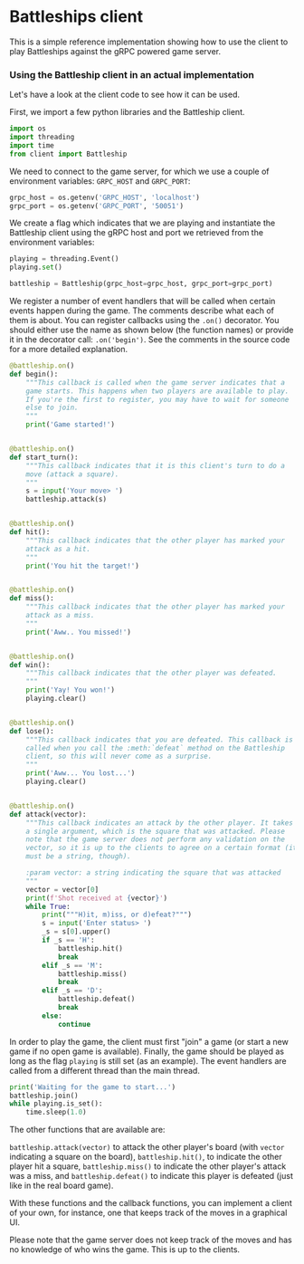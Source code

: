 # Battleships client

This is a simple reference implementation showing how to use the client to play Battleships against the gRPC
powered game server. 

### Using the Battleship client in an actual implementation

Let's have a look at the client code to see how it can be used.

First, we import a few python libraries and the Battleship client.

```python
import os
import threading
import time
from client import Battleship
```

We need to connect to the game server, for which we use a couple of environment variables: `GRPC_HOST` and `GRPC_PORT`:

```python
grpc_host = os.getenv('GRPC_HOST', 'localhost')
grpc_port = os.getenv('GRPC_PORT', '50051')
```

We create a flag which indicates that we are playing and instantiate the Battleship client using the gRPC host and port
we retrieved from the environment variables:

```python
playing = threading.Event()
playing.set()

battleship = Battleship(grpc_host=grpc_host, grpc_port=grpc_port)
```

We register a number of event handlers that will be called when certain events happen during the game. The comments
describe what each of them is about. You can register callbacks using the `.on()` decorator. You should either use the
name as shown below (the function names) or provide it in the decorator call: `.on('begin')`. See the comments in the
source code for a more detailed explanation.

```python
@battleship.on()
def begin():
    """This callback is called when the game server indicates that a
    game starts. This happens when two players are available to play.
    If you're the first to register, you may have to wait for someone
    else to join.
    """
    print('Game started!')


@battleship.on()
def start_turn():
    """This callback indicates that it is this client's turn to do a
    move (attack a square). 
    """
    s = input('Your move> ')
    battleship.attack(s)


@battleship.on()
def hit():
    """This callback indicates that the other player has marked your
    attack as a hit.
    """
    print('You hit the target!')


@battleship.on()
def miss():
    """This callback indicates that the other player has marked your
    attack as a miss.
    """
    print('Aww.. You missed!')


@battleship.on()
def win():
    """This callback indicates that the other player was defeated.
    """
    print('Yay! You won!')
    playing.clear()


@battleship.on()
def lose():
    """This callback indicates that you are defeated. This callback is
    called when you call the :meth:`defeat` method on the Battleship
    client, so this will never come as a surprise.
    """
    print('Aww... You lost...')
    playing.clear()


@battleship.on()
def attack(vector):
    """This callback indicates an attack by the other player. It takes
    a single argument, which is the square that was attacked. Please
    note that the game server does not perform any validation on the
    vector, so it is up to the clients to agree on a certain format (it
    must be a string, though).

    :param vector: a string indicating the square that was attacked
    """
    vector = vector[0]
    print(f'Shot received at {vector}')
    while True:
        print("""H)it, m)iss, or d)efeat?""")
        s = input('Enter status> ')
        _s = s[0].upper()
        if _s == 'H':
            battleship.hit()
            break
        elif _s == 'M':
            battleship.miss()
            break
        elif _s == 'D':
            battleship.defeat()
            break
        else:
            continue
```

In order to play the game, the client must first "join" a game (or start a new game if no open game is available).
Finally, the game should be played as long as the flag `playing` is still set (as an example). The event handlers
are called from a different thread than the main thread.

```python
print('Waiting for the game to start...')
battleship.join()
while playing.is_set():
    time.sleep(1.0)
```

The other functions that are available are:

`battleship.attack(vector)` to attack the other player's board (with `vector` indicating a square on the board),
`battleship.hit()`, to indicate the other player hit a square,
`battleship.miss()` to indicate the other player's attack was a miss, and
`battleship.defeat()` to indicate this player is defeated (just like in the real board game).

With these functions and the callback functions, you can implement a client of your own, for instance, one that
keeps track of the moves in a graphical UI.

Please note that the game server does not keep track of the moves and has no knowledge of who wins the game. This
is up to the clients. 
